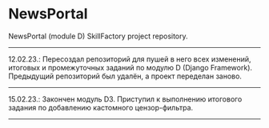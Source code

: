 # NewsPortal
NewsPortal (module D) SkillFactory project repository.

---

12.02.23.:
Пересоздал репозиторий для пушей в него всех изменений, итоговых и промежуточных
заданий по модулю D (Django Framework). Предыдущий репозиторий был удалён,
а проект переделан заново.

---

15.02.23.:
Закончен модуль D3. Приступил к выполнению итогового задания по добавлению
кастомного цензор-фильтра.

---
